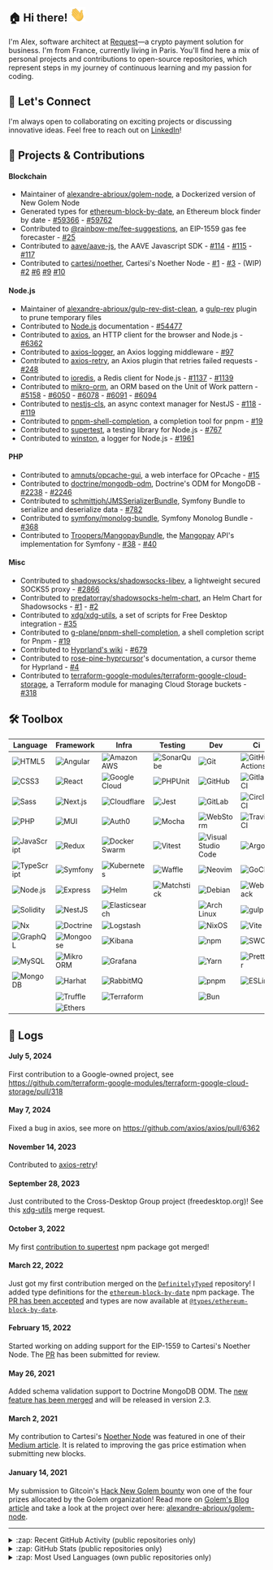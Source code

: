 [linkedin]: https://www.linkedin.com/in/alexandre-abrioux/

## :house: Hi there! <img src="https://raw.githubusercontent.com/alexandre-abrioux/alexandre-abrioux/master/wave.gif" width="30px">

I'm Alex, software architect at [Request](https://www.request.finance/)—a crypto payment solution for business. I'm from France, currently living in Paris.
You'll find here a mix of personal projects and contributions to open-source repositories, which represent steps in my journey of continuous learning and my passion for coding.

## :handshake: Let's Connect
I'm always open to collaborating on exciting projects or discussing innovative ideas. Feel free to reach out on [LinkedIn]!

## :rocket: Projects & Contributions

#### Blockchain

- Maintainer of [alexandre-abrioux/golem-node](https://github.com/alexandre-abrioux/golem-node), a Dockerized version of New Golem Node
- Generated types for [ethereum-block-by-date](https://github.com/monosux/ethereum-block-by-date), an Ethereum block finder by date - [#59366](https://github.com/DefinitelyTyped/DefinitelyTyped/pull/59366) - [#59762](https://github.com/DefinitelyTyped/DefinitelyTyped/pull/59762)
- Contributed to [@rainbow-me/fee-suggestions](https://github.com/rainbow-me/fee-suggestions), an EIP-1559 gas fee forecaster - [#25](https://github.com/rainbow-me/fee-suggestions/pull/25)
- Contributed to [aave/aave-js](https://github.com/aave/aave-js), the AAVE Javascript SDK - [#114](https://github.com/aave/aave-js/pull/114) - [#115](https://github.com/aave/aave-js/pull/115) - [#117](https://github.com/aave/aave-js/pull/117)
- Contributed to [cartesi/noether](https://github.com/cartesi/noether), Cartesi's Noether Node - [#1](https://github.com/cartesi/noether/pull/1) - [#3](https://github.com/cartesi/noether/pull/3) - (WIP) [#2](https://github.com/cartesi/noether/pull/2) [#6](https://github.com/cartesi/noether/pull/6) [#9](https://github.com/cartesi/noether/pull/9) [#10](https://github.com/cartesi/noether/pull/10)

#### Node.js

- Maintainer of [alexandre-abrioux/gulp-rev-dist-clean](https://github.com/alexandre-abrioux/gulp-rev-dist-clean), a [gulp-rev](https://github.com/sindresorhus/gulp-rev) plugin to prune temporary files
- Contributed to [Node.js](https://github.com/nodejs/node) documentation - [#54477](https://github.com/nodejs/node/pull/54477)
- Contributed to [axios](https://github.com/axios/axios), an HTTP client for the browser and Node.js - [#6362](https://github.com/axios/axios/pull/6362)
- Contributed to [axios-logger](https://github.com/hg-pyun/axios-logger), an Axios logging middleware - [#97](https://github.com/hg-pyun/axios-logger/pull/97)
- Contributed to [axios-retry](https://github.com/softonic/axios-retry), an Axios plugin that retries failed requests - [#248](https://github.com/softonic/axios-retry/pull/248)
- Contributed to [ioredis](https://github.com/luin/ioredis), a Redis client for Node.js - [#1137](https://github.com/luin/ioredis/pull/1137) - [#1139](https://github.com/luin/ioredis/pull/1139)
- Contributed to [mikro-orm](https://github.com/mikro-orm/mikro-orm), an ORM based on the Unit of Work pattern - [#5158](https://github.com/alexandre-abrioux/mikro-orm-issue-5158) - [#6050](https://github.com/alexandre-abrioux/mikro-orm-issues/tree/iss-6050) - [#6078](https://github.com/alexandre-abrioux/mikro-orm-issues/tree/iss-6078) - [#6091](https://github.com/mikro-orm/mikro-orm/pull/6091) - [#6094](https://github.com/mikro-orm/mikro-orm/pull/6094)
- Contributed to [nestjs-cls](https://github.com/Papooch/nestjs-cls), an async context manager for NestJS - [#118](https://github.com/Papooch/nestjs-cls/pull/118) - [#119](https://github.com/Papooch/nestjs-cls/pull/119)
- Contributed to [pnpm-shell-completion](https://github.com/g-plane/pnpm-shell-completion), a completion tool for pnpm - [#19](https://github.com/g-plane/pnpm-shell-completion/pull/19)
- Contributed to [supertest](https://github.com/visionmedia/supertest), a testing library for Node.js - [#767](https://github.com/visionmedia/supertest/pull/767)
- Contributed to [winston](https://github.com/winstonjs/winston), a logger for Node.js - [#1961](https://github.com/winstonjs/winston/pull/1961)

#### PHP

- Contributed to [amnuts/opcache-gui](https://github.com/amnuts/opcache-gui), a web interface for OPcache - [#15](https://github.com/amnuts/opcache-gui/pull/15)
- Contributed to [doctrine/mongodb-odm](https://github.com/doctrine/mongodb-odm), Doctrine's ODM for MongoDB - [#2238](https://github.com/doctrine/mongodb-odm/pull/2238) - [#2246](https://github.com/doctrine/mongodb-odm/pull/2246)
- Contributed to [schmittjoh/JMSSerializerBundle](https://github.com/schmittjoh/JMSSerializerBundle), Symfony Bundle to serialize and deserialize data - [#782](https://github.com/schmittjoh/JMSSerializerBundle/pull/782)
- Contributed to [symfony/monolog-bundle](https://github.com/symfony/monolog-bundle), Symfony Monolog Bundle - [#368](https://github.com/symfony/monolog-bundle/pull/368)
- Contributed to [Troopers/MangopayBundle](https://github.com/Troopers/MangopayBundle), the [Mangopay](https://mangopay.com/) API's implementation for Symfony - [#38](https://github.com/Troopers/MangopayBundle/pull/38) - [#40](https://github.com/Troopers/MangopayBundle/pull/40)

#### Misc

- Contributed to [shadowsocks/shadowsocks-libev](https://github.com/shadowsocks/shadowsocks-libev), a lightweight secured SOCKS5 proxy - [#2866](https://github.com/shadowsocks/shadowsocks-libev/pull/2866)
- Contributed to [predatorray/shadowsocks-helm-chart](https://github.com/predatorray/shadowsocks-helm-chart), an Helm Chart for Shadowsocks - [#1](https://github.com/predatorray/shadowsocks-helm-chart/pull/1) - [#2](https://github.com/predatorray/shadowsocks-helm-chart/pull/2)
- Contributed to [xdg/xdg-utils](https://gitlab.freedesktop.org/xdg/xdg-utils), a set of scripts for Free Desktop integration - [#35](https://gitlab.freedesktop.org/xdg/xdg-utils/-/merge_requests/35)
- Contributed to [g-plane/pnpm-shell-completion](https://github.com/g-plane/pnpm-shell-completion), a shell completion script for Pnpm - [#19](https://github.com/g-plane/pnpm-shell-completion/pull/19)
- Contributed to [Hyprland's wiki](https://github.com/hyprwm/hyprland-wiki) - [#679](https://github.com/hyprwm/hyprland-wiki/pull/679)
- Contributed to [rose-pine-hyprcursor](https://github.com/ndom91/rose-pine-hyprcursor)'s documentation, a cursor theme for Hyprland - [#4](https://github.com/ndom91/rose-pine-hyprcursor/pull/4)
- Contributed to [terraform-google-modules/terraform-google-cloud-storage](https://github.com/terraform-google-modules/terraform-google-cloud-storage), a Terraform module for managing Cloud Storage buckets - [#318](https://github.com/terraform-google-modules/terraform-google-cloud-storage/pull/318)

## :hammer_and_wrench: Toolbox

<!-- generated with "bun toolbox" -->
|Language|Framework|Infra|Testing|Dev|Ci|
|-|-|-|-|-|-|
|[<img align="left" alt="HTML5" src="https://img.shields.io/badge/-HTML5-E34F26?logo=HTML5&logoColor=white">](#)|[<img align="left" alt="Angular" src="https://img.shields.io/badge/-Angular-0F0F11?logo=Angular&logoColor=white">](#)|[<img align="left" alt="Amazon AWS" src="https://img.shields.io/badge/-Amazon AWS-232F3E?logo=Amazon AWS&logoColor=white">](#)|[<img align="left" alt="SonarQube" src="https://img.shields.io/badge/-SonarQube-4E9BCD?logo=SonarQube&logoColor=white">](#)|[<img align="left" alt="Git" src="https://img.shields.io/badge/-Git-F05032?logo=Git&logoColor=white">](#)|[<img align="left" alt="GitHub Actions" src="https://img.shields.io/badge/-GitHub Actions-2088FF?logo=GitHub Actions&logoColor=white">](#)|
|[<img align="left" alt="CSS3" src="https://img.shields.io/badge/-CSS3-1572B6?logo=CSS3&logoColor=white">](#)|[<img align="left" alt="React" src="https://img.shields.io/badge/-React-61DAFB?logo=React&logoColor=white">](#)|[<img align="left" alt="Google Cloud" src="https://img.shields.io/badge/-Google Cloud-4285F4?logo=Google Cloud&logoColor=white">](#)|[<img align="left" alt="PHPUnit" src="https://img.shields.io/badge/-PHPUnit-3f98d3?logoColor=white">](#)|[<img align="left" alt="GitHub" src="https://img.shields.io/badge/-GitHub-181717?logo=GitHub&logoColor=white">](#)|[<img align="left" alt="Gitlab CI" src="https://img.shields.io/badge/-Gitlab CI-FC6D26?logo=GitLab&logoColor=white">](#)|
|[<img align="left" alt="Sass" src="https://img.shields.io/badge/-Sass-CC6699?logo=Sass&logoColor=white">](#)|[<img align="left" alt="Next.js" src="https://img.shields.io/badge/-Next.js-000000?logo=Next.js&logoColor=white">](#)|[<img align="left" alt="Cloudflare" src="https://img.shields.io/badge/-Cloudflare-F38020?logo=Cloudflare&logoColor=white">](#)|[<img align="left" alt="Jest" src="https://img.shields.io/badge/-Jest-C21325?logo=Jest&logoColor=white">](#)|[<img align="left" alt="GitLab" src="https://img.shields.io/badge/-GitLab-FC6D26?logo=GitLab&logoColor=white">](#)|[<img align="left" alt="CircleCI" src="https://img.shields.io/badge/-CircleCI-343434?logo=CircleCI&logoColor=white">](#)|
|[<img align="left" alt="PHP" src="https://img.shields.io/badge/-PHP-777BB4?logo=PHP&logoColor=white">](#)|[<img align="left" alt="MUI" src="https://img.shields.io/badge/-MUI-007FFF?logo=MUI&logoColor=white">](#)|[<img align="left" alt="Auth0" src="https://img.shields.io/badge/-Auth0-EB5424?logo=Auth0&logoColor=white">](#)|[<img align="left" alt="Mocha" src="https://img.shields.io/badge/-Mocha-8D6748?logo=Mocha&logoColor=white">](#)|[<img align="left" alt="WebStorm" src="https://img.shields.io/badge/-WebStorm-000000?logo=WebStorm&logoColor=white">](#)|[<img align="left" alt="Travis CI" src="https://img.shields.io/badge/-Travis CI-3EAAAF?logo=Travis CI&logoColor=white">](#)|
|[<img align="left" alt="JavaScript" src="https://img.shields.io/badge/-JavaScript-F7DF1E?logo=JavaScript&logoColor=black">](#)|[<img align="left" alt="Redux" src="https://img.shields.io/badge/-Redux-764ABC?logo=Redux&logoColor=white">](#)|[<img align="left" alt="Docker Swarm" src="https://img.shields.io/badge/-Docker Swarm-2496ED?logo=Docker&logoColor=white">](#)|[<img align="left" alt="Vitest" src="https://img.shields.io/badge/-Vitest-6E9F18?logo=Vitest&logoColor=white">](#)|[<img align="left" alt="Visual Studio Code" src="https://img.shields.io/badge/-Visual Studio Code-007ACC?logo=Visual Studio Code&logoColor=white">](#)|[<img align="left" alt="Argo" src="https://img.shields.io/badge/-Argo-EF7B4D?logo=Argo&logoColor=white">](#)|
|[<img align="left" alt="TypeScript" src="https://img.shields.io/badge/-TypeScript-3178C6?logo=TypeScript&logoColor=white">](#)|[<img align="left" alt="Symfony" src="https://img.shields.io/badge/-Symfony-000000?logo=Symfony&logoColor=white">](#)|[<img align="left" alt="Kubernetes" src="https://img.shields.io/badge/-Kubernetes-326CE5?logo=Kubernetes&logoColor=white">](#)|[<img align="left" alt="Waffle" src="https://img.shields.io/badge/-Waffle-ffae50?logoColor=white">](#)|[<img align="left" alt="Neovim" src="https://img.shields.io/badge/-Neovim-57A143?logo=Neovim&logoColor=white">](#)|[<img align="left" alt="GoCD" src="https://img.shields.io/badge/-GoCD-94399E?logo=GoCD&logoColor=white">](#)|
|[<img align="left" alt="Node.js" src="https://img.shields.io/badge/-Node.js-5FA04E?logo=Node.js&logoColor=white">](#)|[<img align="left" alt="Express" src="https://img.shields.io/badge/-Express-000000?logo=Express&logoColor=white">](#)|[<img align="left" alt="Helm" src="https://img.shields.io/badge/-Helm-0F1689?logo=Helm&logoColor=white">](#)|[<img align="left" alt="Matchstick" src="https://img.shields.io/badge/-Matchstick-120b41?logoColor=white">](#)|[<img align="left" alt="Debian" src="https://img.shields.io/badge/-Debian-A81D33?logo=Debian&logoColor=white">](#)|[<img align="left" alt="Webpack" src="https://img.shields.io/badge/-Webpack-8DD6F9?logo=Webpack&logoColor=white">](#)|
|[<img align="left" alt="Solidity" src="https://img.shields.io/badge/-Solidity-363636?logo=Solidity&logoColor=white">](#)|[<img align="left" alt="NestJS" src="https://img.shields.io/badge/-NestJS-E0234E?logo=NestJS&logoColor=white">](#)|[<img align="left" alt="Elasticsearch" src="https://img.shields.io/badge/-Elasticsearch-005571?logo=Elasticsearch&logoColor=white">](#)||[<img align="left" alt="Arch Linux" src="https://img.shields.io/badge/-Arch Linux-1793D1?logo=Arch Linux&logoColor=white">](#)|[<img align="left" alt="gulp" src="https://img.shields.io/badge/-gulp-CF4647?logo=gulp&logoColor=white">](#)|
|[<img align="left" alt="Nx" src="https://img.shields.io/badge/-Nx-143055?logo=Nx&logoColor=white">](#)|[<img align="left" alt="Doctrine" src="https://img.shields.io/badge/-Doctrine-f4672f?logoColor=white">](#)|[<img align="left" alt="Logstash" src="https://img.shields.io/badge/-Logstash-005571?logo=Logstash&logoColor=white">](#)||[<img align="left" alt="NixOS" src="https://img.shields.io/badge/-NixOS-5277C3?logo=NixOS&logoColor=white">](#)|[<img align="left" alt="Vite" src="https://img.shields.io/badge/-Vite-646CFF?logo=Vite&logoColor=white">](#)|
|[<img align="left" alt="GraphQL" src="https://img.shields.io/badge/-GraphQL-E10098?logo=GraphQL&logoColor=white">](#)|[<img align="left" alt="Mongoose" src="https://img.shields.io/badge/-Mongoose-880000?logo=Mongoose&logoColor=white">](#)|[<img align="left" alt="Kibana" src="https://img.shields.io/badge/-Kibana-005571?logo=Kibana&logoColor=white">](#)||[<img align="left" alt="npm" src="https://img.shields.io/badge/-npm-CB3837?logo=npm&logoColor=white">](#)|[<img align="left" alt="SWC" src="https://img.shields.io/badge/-SWC-F8C457?logo=SWC&logoColor=white">](#)|
|[<img align="left" alt="MySQL" src="https://img.shields.io/badge/-MySQL-4479A1?logo=MySQL&logoColor=white">](#)|[<img align="left" alt="Mikro ORM" src="https://img.shields.io/badge/-Mikro ORM-0c4346?logoColor=white">](#)|[<img align="left" alt="Grafana" src="https://img.shields.io/badge/-Grafana-F46800?logo=Grafana&logoColor=white">](#)||[<img align="left" alt="Yarn" src="https://img.shields.io/badge/-Yarn-2C8EBB?logo=Yarn&logoColor=white">](#)|[<img align="left" alt="Prettier" src="https://img.shields.io/badge/-Prettier-F7B93E?logo=Prettier&logoColor=white">](#)|
|[<img align="left" alt="MongoDB" src="https://img.shields.io/badge/-MongoDB-47A248?logo=MongoDB&logoColor=white">](#)|[<img align="left" alt="Harhat" src="https://img.shields.io/badge/-Harhat-fff04d?logoColor=black">](#)|[<img align="left" alt="RabbitMQ" src="https://img.shields.io/badge/-RabbitMQ-FF6600?logo=RabbitMQ&logoColor=white">](#)||[<img align="left" alt="pnpm" src="https://img.shields.io/badge/-pnpm-F69220?logo=pnpm&logoColor=white">](#)|[<img align="left" alt="ESLint" src="https://img.shields.io/badge/-ESLint-4B32C3?logo=ESLint&logoColor=white">](#)|
||[<img align="left" alt="Truffle" src="https://img.shields.io/badge/-Truffle-5e464d?logoColor=white">](#)|[<img align="left" alt="Terraform" src="https://img.shields.io/badge/-Terraform-844FBA?logo=Terraform&logoColor=white">](#)||[<img align="left" alt="Bun" src="https://img.shields.io/badge/-Bun-000000?logo=Bun&logoColor=white">](#)|
||[<img align="left" alt="Ethers" src="https://img.shields.io/badge/-Ethers-2535A0?logo=Ethers&logoColor=white">](#)|


## :mega: Logs

#### July 5, 2024

First contribution to a Google-owned project, see https://github.com/terraform-google-modules/terraform-google-cloud-storage/pull/318

#### May 7, 2024

Fixed a bug in axios, see more on https://github.com/axios/axios/pull/6362

#### November 14, 2023

Contributed to [axios-retry](https://github.com/softonic/axios-retry/pull/248)!

#### September 28, 2023

Just contributed to the Cross-Desktop Group project (freedesktop.org)! See this [xdg-utils](https://gitlab.freedesktop.org/xdg/xdg-utils/-/merge_requests/35) merge request.

#### October 3, 2022

My first [contribution to supertest](https://github.com/visionmedia/supertest/pull/767) npm package got merged!

#### March 22, 2022

Just got my first contribution merged on the [`DefinitelyTyped`](https://github.com/DefinitelyTyped/DefinitelyTyped) repository! I added type definitions for the [`ethereum-block-by-date`](https://www.npmjs.com/package/ethereum-block-by-date) npm package. The [PR has been accepted](https://github.com/DefinitelyTyped/DefinitelyTyped/pull/59366) and types are now available at [`@types/ethereum-block-by-date`](https://www.npmjs.com/package/@types/ethereum-block-by-date).

#### February 15, 2022

Started working on adding support for the EIP-1559 to Cartesi's Noether Node. The [PR](https://github.com/cartesi/noether/pull/9) has been submitted for review.

#### May 26, 2021

Added schema validation support to Doctrine MongoDB ODM. The [new feature has been merged](https://github.com/doctrine/mongodb-odm/pull/2238) and will be released in version 2.3.

#### March 2, 2021

My contribution to Cartesi's [Noether Node](https://github.com/cartesi/noether) was featured in one of their [Medium article](https://medium.com/cartesi/presenting-the-release-of-noethers-proof-of-stake-version-1-1-85e6a605689e). It is related to improving the gas price estimation when submitting new blocks.

#### January 14, 2021

My submission to Gitcoin's [Hack New Golem bounty](https://gitcoin.co/issue/golemfactory/hackathons/6/100024411) won one of the four prizes allocated by the Golem organization! Read more on [Golem's Blog article](https://blog.golemproject.net/meet-the-winners-golem-gitcoin-hackathon-2020/) and take a look at the project over here: [alexandre-abrioux/golem-node](https://github.com/alexandre-abrioux/golem-node).

---

<details>
  <summary>:zap: Recent GitHub Activity (public repositories only)</summary>
  
<!--START_SECTION:activity-->
1. 🗣 Commented on [#25](https://github.com/RequestNetwork/docker-images/pull/25#issuecomment-2394296454) in [RequestNetwork/docker-images](https://github.com/RequestNetwork/docker-images)
2. ❌ Closed PR [#25](https://github.com/RequestNetwork/docker-images/pull/25) in [RequestNetwork/docker-images](https://github.com/RequestNetwork/docker-images)
3. 🎉 Merged PR [#38](https://github.com/RequestNetwork/request-helm-charts/pull/38) in [RequestNetwork/request-helm-charts](https://github.com/RequestNetwork/request-helm-charts)
4. 💪 Opened PR [#38](https://github.com/RequestNetwork/request-helm-charts/pull/38) in [RequestNetwork/request-helm-charts](https://github.com/RequestNetwork/request-helm-charts)
5. 💪 Opened PR [#25](https://github.com/RequestNetwork/docker-images/pull/25) in [RequestNetwork/docker-images](https://github.com/RequestNetwork/docker-images)
<!--END_SECTION:activity-->

</details>

<details>
  <summary>:zap: GitHub Stats (public repositories only)</summary>

  [![alexandre-abrioux's GitHub Stats](https://github-readme-stats.vercel.app/api?username=alexandre-abrioux&show_icons=true&show=reviews,discussions_started,discussions_answered,prs_merged,prs_merged_percentage&rank_icon=github&theme=github_dark)](https://github.com/alexandre-abrioux#gh-dark-mode-only)
  [![alexandre-abrioux's GitHub Stats](https://github-readme-stats.vercel.app/api?username=alexandre-abrioux&show_icons=true&show=reviews,discussions_started,discussions_answered,prs_merged,prs_merged_percentage&rank_icon=github&theme=default)](https://github.com/alexandre-abrioux#gh-light-mode-only)
  
</details>

<details>
  <summary>:zap: Most Used Languages (own public repositories only)</summary>

  [![alexandre-abrioux's Most Used Languages](https://github-readme-stats.vercel.app/api/top-langs/?username=alexandre-abrioux&layout=compact&theme=github_dark)](https://github.com/alexandre-abrioux#gh-dark-mode-only)
  [![alexandre-abrioux's Most Used Languages](https://github-readme-stats.vercel.app/api/top-langs/?username=alexandre-abrioux&layout=compact&theme=default)](https://github.com/alexandre-abrioux#gh-light-mode-only)
  
</details>

